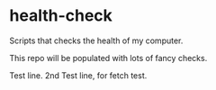 # health-check
Scripts that checks the health of my computer.

This repo will be populated with lots of fancy checks.

Test line.
2nd Test line, for fetch test.
